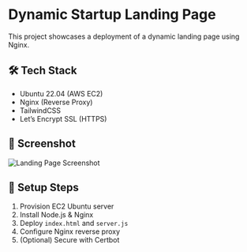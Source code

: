 # Dynamic Startup Landing Page

This project showcases a deployment of a dynamic landing page using Nginx.

## 🛠️ Tech Stack
- Ubuntu 22.04 (AWS EC2)
- Nginx (Reverse Proxy)
- TailwindCSS
- Let’s Encrypt SSL (HTTPS)


## 📸 Screenshot
![Landing Page Screenshot](./screenshot.png)

## 🚀 Setup Steps
1. Provision EC2 Ubuntu server
2. Install Node.js & Nginx
3. Deploy `index.html` and `server.js`
4. Configure Nginx reverse proxy
5. (Optional) Secure with Certbot

